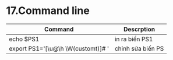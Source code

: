 # 17.Command line
|Command | Descrption |
|--------|------------|
|echo $PS1|in ra biến PS1|
|export PS1='[\u@\h \W(customt)]# '|chỉnh sửa biến PS|
